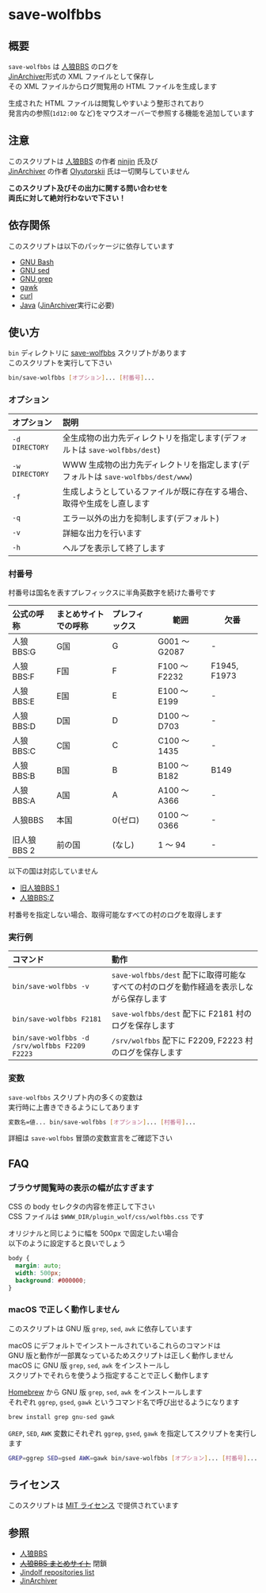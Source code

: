 save-wolfbbs
============

概要
----

`save-wolfbbs` は [人狼BBS](http://ninjinix.com/) のログを  
[JinArchiver](https://github.com/olyutorskii/JinArchiver)形式の XML ファイルとして保存し  
その XML ファイルからログ閲覧用の HTML ファイルを生成します

生成された HTML ファイルは閲覧しやすいよう整形されており  
発言内の参照(`1d12:00` など)をマウスオーバーで参照する機能を追加しています

注意
----

このスクリプトは [人狼BBS](http://ninjinix.com/) の作者 [ninjin](https://ninjin.hatenadiary.jp/) 氏及び  
[JinArchiver](https://github.com/olyutorskii/JinArchiver) の作者 [Olyutorskii](https://github.com/olyutorskii) 氏は一切関与していません

**このスクリプト及びその出力に関する問い合わせを**  
**両氏に対して絶対行わないで下さい！**

依存関係
--------

このスクリプトは以下のパッケージに依存しています

* [GNU Bash](https://www.gnu.org/software/bash/)
* [GNU sed](https://www.gnu.org/software/sed/)
* [GNU grep](https://www.gnu.org/software/grep/)
* [gawk](https://www.gnu.org/software/gawk/)
* [curl](https://curl.se/)
* [Java](https://www.java.com/) ([JinArchiver](https://github.com/olyutorskii/JinArchiver)実行に必要)

使い方
------

`bin` ディレクトリに [save-wolfbbs](https://github.com/hironobu-nagaya/save-wolfbbs/blob/main/bin/save-wolfbbs) スクリプトがあります  
このスクリプトを実行して下さい

```bash
bin/save-wolfbbs [オプション]... [村番号]...
```

### オプション

オプション     | 説明
:------------- | :---
`-d DIRECTORY` | 全生成物の出力先ディレクトリを指定します(デフォルトは `save-wolfbbs/dest`)
`-w DIRECTORY` | WWW 生成物の出力先ディレクトリを指定します(デフォルトは `save-wolfbbs/dest/www`)
`-f`           | 生成しようとしているファイルが既に存在する場合、取得や生成をし直します
`-q`           | エラー以外の出力を抑制します(デフォルト)
`-v`           | 詳細な出力を行います
`-h`           | ヘルプを表示して終了します

### 村番号

村番号は国名を表すプレフィックスに半角英数字を続けた番号です

公式の呼称  | まとめサイトでの呼称 | プレフィックス | 範囲          | 欠番
:---------- | :------------------- | :------------- | ------------- | ----
人狼BBS:G   | G国                  | G              | G001 ～ G2087 | -
人狼BBS:F   | F国                  | F              | F100 ～ F2232 | F1945, F1973
人狼BBS:E   | E国                  | E              | E100 ～ E199  | -
人狼BBS:D   | D国                  | D              | D100 ～ D703  | -
人狼BBS:C   | C国                  | C              | C100 ～ 1435  | -
人狼BBS:B   | B国                  | B              | B100 ～ B182  | B149
人狼BBS:A   | A国                  | A              | A100 ～ A366  | -
人狼BBS     | 本国                 | 0(ゼロ)        | 0100 ～ 0366  | -
旧人狼BBS 2 | 前の国               | (なし)         | 1 ～ 94       | -

以下の国は対応していません

* [旧人狼BBS 1](http://ninjinix.x0.com/wolf_old/)
* [人狼BBS:Z](https://ninjinix.x0.com/wolfz/)

村番号を指定しない場合、取得可能なすべての村のログを取得します

### 実行例

コマンド                                       | 動作
:--------------------------------------------- | :---
`bin/save-wolfbbs -v`                          | `save-wolfbbs/dest` 配下に取得可能なすべての村のログを動作経過を表示しながら保存します
`bin/save-wolfbbs F2181`                       | `save-wolfbbs/dest` 配下に F2181 村のログを保存します
`bin/save-wolfbbs -d /srv/wolfbbs F2209 F2223` | `/srv/wolfbbs` 配下に F2209, F2223 村のログを保存します

### 変数

`save-wolfbbs` スクリプト内の多くの変数は  
実行時に上書きできるようにしてあります

```bash
変数名=値... bin/save-wolfbbs [オプション]... [村番号]...
```

詳細は `save-wolfbbs` 冒頭の変数宣言をご確認下さい

FAQ
----

### ブラウザ閲覧時の表示の幅が広すぎます

CSS の body セレクタの内容を修正して下さい  
CSS ファイルは `$WWW_DIR/plugin_wolf/css/wolfbbs.css` です

オリジナルと同じように幅を 500px で固定したい場合  
以下のように設定すると良いでしょう

```css
body {
  margin: auto;
  width: 500px;
  background: #000000;
}
```

### macOS で正しく動作しません

このスクリプトは GNU 版 `grep`, `sed`, `awk` に依存しています

macOS にデフォルトでインストールされているこれらのコマンドは  
GNU 版と動作が一部異なっているためスクリプトは正しく動作しません  
macOS に GNU 版 `grep`, `sed`, `awk` をインストールし  
スクリプトでそれらを使うよう指定することで正しく動作します

[Homebrew](https://brew.sh/ja/) から GNU 版 `grep`, `sed`, `awk` をインストールします  
それぞれ `ggrep`, `gsed`, `gawk` というコマンド名で呼び出せるようになります

```bash
brew install grep gnu-sed gawk
```

`GREP`, `SED`, `AWK` 変数にそれぞれ `ggrep`, `gsed`, `gawk` を指定してスクリプトを実行します

```bash
GREP=ggrep SED=gsed AWK=gawk bin/save-wolfbbs [オプション]... [村番号]...
```

ライセンス
----------

このスクリプトは [MIT ライセンス](https://github.com/hironobu-nagaya/save-wolfbbs/blob/main/LICENSE) で提供されています

参照
----

* [人狼BBS](http://ninjinix.com/)
* ~~[人狼BBS まとめサイト](https://wolfbbs.jp/)~~ 閉鎖
* [Jindolf repositories list](https://github.com/olyutorskii/Jindolf/wiki/Jindolf-repositories-list)
* [JinArchiver](https://github.com/olyutorskii/JinArchiver/)

